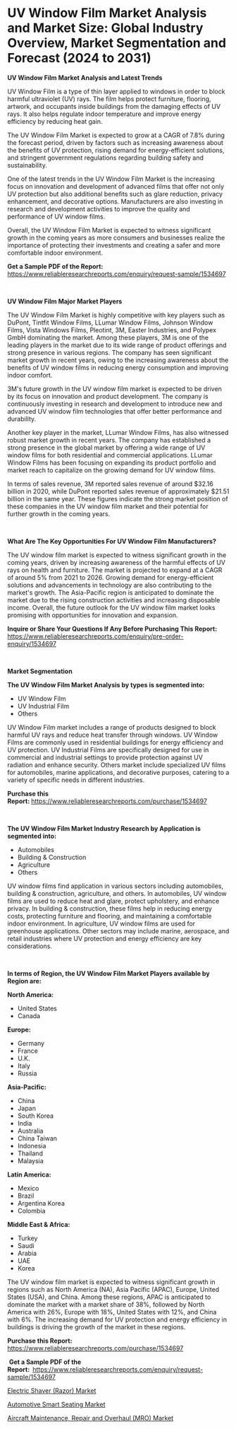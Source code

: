 <p><h1>UV Window Film Market Analysis and Market Size: Global Industry Overview, Market Segmentation and Forecast (2024 to 2031)</h1></p><p><strong>UV Window Film Market Analysis and Latest Trends</strong></p>
<p><p>UV Window Film is a type of thin layer applied to windows in order to block harmful ultraviolet (UV) rays. The film helps protect furniture, flooring, artwork, and occupants inside buildings from the damaging effects of UV rays. It also helps regulate indoor temperature and improve energy efficiency by reducing heat gain.</p><p>The UV Window Film Market is expected to grow at a CAGR of 7.8% during the forecast period, driven by factors such as increasing awareness about the benefits of UV protection, rising demand for energy-efficient solutions, and stringent government regulations regarding building safety and sustainability.</p><p>One of the latest trends in the UV Window Film Market is the increasing focus on innovation and development of advanced films that offer not only UV protection but also additional benefits such as glare reduction, privacy enhancement, and decorative options. Manufacturers are also investing in research and development activities to improve the quality and performance of UV window films.</p><p>Overall, the UV Window Film Market is expected to witness significant growth in the coming years as more consumers and businesses realize the importance of protecting their investments and creating a safer and more comfortable indoor environment.</p></p>
<p><strong>Get a Sample PDF of the Report:&nbsp;</strong> <a href="https://www.reliableresearchreports.com/enquiry/request-sample/1534697">https://www.reliableresearchreports.com/enquiry/request-sample/1534697</a></p>
<p>&nbsp;</p>
<p><strong>UV Window Film Major Market Players</strong></p>
<p><p>The UV Window Film Market is highly competitive with key players such as DuPont, Tintfit Window Films, LLumar Window Films, Johnson Window Films, Vista Windows Films, Pleotint, 3M, Easter Industries, and Polypex GmbH dominating the market. Among these players, 3M is one of the leading players in the market due to its wide range of product offerings and strong presence in various regions. The company has seen significant market growth in recent years, owing to the increasing awareness about the benefits of UV window films in reducing energy consumption and improving indoor comfort.</p><p>3M's future growth in the UV window film market is expected to be driven by its focus on innovation and product development. The company is continuously investing in research and development to introduce new and advanced UV window film technologies that offer better performance and durability.</p><p>Another key player in the market, LLumar Window Films, has also witnessed robust market growth in recent years. The company has established a strong presence in the global market by offering a wide range of UV window films for both residential and commercial applications. LLumar Window Films has been focusing on expanding its product portfolio and market reach to capitalize on the growing demand for UV window films.</p><p>In terms of sales revenue, 3M reported sales revenue of around $32.16 billion in 2020, while DuPont reported sales revenue of approximately $21.51 billion in the same year. These figures indicate the strong market position of these companies in the UV window film market and their potential for further growth in the coming years.</p></p>
<p>&nbsp;</p>
<p><strong>What Are The Key Opportunities For UV Window Film Manufacturers?</strong></p>
<p><p>The UV window film market is expected to witness significant growth in the coming years, driven by increasing awareness of the harmful effects of UV rays on health and furniture. The market is projected to expand at a CAGR of around 5% from 2021 to 2026. Growing demand for energy-efficient solutions and advancements in technology are also contributing to the market's growth. The Asia-Pacific region is anticipated to dominate the market due to the rising construction activities and increasing disposable income. Overall, the future outlook for the UV window film market looks promising with opportunities for innovation and expansion.</p></p>
<p><strong>Inquire or Share Your Questions If Any Before Purchasing This Report:</strong> <a href="https://www.reliableresearchreports.com/enquiry/pre-order-enquiry/1534697">https://www.reliableresearchreports.com/enquiry/pre-order-enquiry/1534697</a></p>
<p>&nbsp;</p>
<p><strong>Market Segmentation</strong></p>
<p><strong>The UV Window Film Market Analysis by types is segmented into:</strong></p>
<p><ul><li>UV Window Film</li><li>UV Industrial Film</li><li>Others</li></ul></p>
<p><p>UV Window Film market includes a range of products designed to block harmful UV rays and reduce heat transfer through windows. UV Window Films are commonly used in residential buildings for energy efficiency and UV protection. UV Industrial Films are specifically designed for use in commercial and industrial settings to provide protection against UV radiation and enhance security. Others market include specialized UV films for automobiles, marine applications, and decorative purposes, catering to a variety of specific needs in different industries.</p></p>
<p><strong>Purchase this Report:&nbsp;</strong><a href="https://www.reliableresearchreports.com/purchase/1534697">https://www.reliableresearchreports.com/purchase/1534697</a></p>
<p>&nbsp;</p>
<p><strong>The UV Window Film Market Industry Research by Application is segmented into:</strong></p>
<p><ul><li>Automobiles</li><li>Building & Construction</li><li>Agriculture</li><li>Others</li></ul></p>
<p><p>UV window films find application in various sectors including automobiles, building & construction, agriculture, and others. In automobiles, UV window films are used to reduce heat and glare, protect upholstery, and enhance privacy. In building & construction, these films help in reducing energy costs, protecting furniture and flooring, and maintaining a comfortable indoor environment. In agriculture, UV window films are used for greenhouse applications. Other sectors may include marine, aerospace, and retail industries where UV protection and energy efficiency are key considerations.</p></p>
<p>&nbsp;</p>
<p><strong>In terms of Region, the UV Window Film Market Players available by Region are:</strong></p>
<p>
    <p> <strong> North America: </strong>
        <ul>
            <li>United States</li>
            <li>Canada</li>
        </ul>
        </p> 
    <p> <strong> Europe: </strong>
        <ul>
            <li>Germany</li>
            <li>France</li>
            <li>U.K.</li>
            <li>Italy</li>
            <li>Russia</li>
        </ul>
        </p> 
    <p> <strong> Asia-Pacific: </strong>
        <ul>
            <li>China</li>
            <li>Japan</li>
            <li>South Korea</li>
            <li>India</li>
            <li>Australia</li>
            <li>China Taiwan</li>
            <li>Indonesia</li>
            <li>Thailand</li>
            <li>Malaysia</li>
        </ul>
        </p> 
    <p> <strong> Latin America: </strong>
        <ul>
            <li>Mexico</li>
            <li>Brazil</li>
            <li>Argentina Korea</li>
            <li>Colombia</li>
        </ul>
        </p> 
    <p> <strong> Middle East & Africa: </strong>
        <ul>
            <li>Turkey</li>
            <li>Saudi</li>
            <li>Arabia</li>
            <li>UAE</li>
            <li>Korea</li>
        </ul>
    </p>
    </p>
<p><p>The UV window film market is expected to witness significant growth in regions such as North America (NA), Asia Pacific (APAC), Europe, United States (USA), and China. Among these regions, APAC is anticipated to dominate the market with a market share of 38%, followed by North America with 26%, Europe with 18%, United States with 12%, and China with 6%. The increasing demand for UV protection and energy efficiency in buildings is driving the growth of the market in these regions.</p></p>
<p><strong>Purchase this Report: </strong><a href="https://www.reliableresearchreports.com/purchase/1534697">https://www.reliableresearchreports.com/purchase/1534697</a></p>
<p>&nbsp;<strong>Get a Sample PDF of the Report:&nbsp;&nbsp;</strong><a href="https://www.reliableresearchreports.com/enquiry/request-sample/1534697">https://www.reliableresearchreports.com/enquiry/request-sample/1534697</a></p>
<p><strong></strong></p>
<p><p><a href="https://view.publitas.com/reportprime-1/electric-shaver-razor-market-growth-market-trends-covid-19-impact-and-forecasts-for-period-from-2023-2030/">Electric Shaver (Razor) Market</a></p><p><a href="https://view.publitas.com/reportprime-1/decoding-the-automotive-smart-seating-market-a-deep-dive-into-the-latest-market-trends-market-segmentation-and-competitive-analysis/">Automotive Smart Seating Market</a></p><p><a href="https://view.publitas.com/reportprime-1/aircraft-maintenance-repair-and-overhaul-mro-market-dynamics-2023-2030-also-about-its-market-trends-projections-and-opportunities/">Aircraft Maintenance, Repair and Overhaul (MRO) Market</a></p></p>
